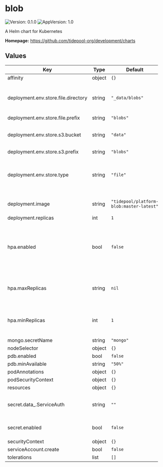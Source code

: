 # blob

![Version: 0.1.0](https://img.shields.io/badge/Version-0.1.0-informational?style=flat-square) ![AppVersion: 1.0](https://img.shields.io/badge/AppVersion-1.0-informational?style=flat-square)

A Helm chart for Kubernetes

**Homepage:** <https://github.com/tidepool-org/development/charts>

## Values

| Key | Type | Default | Description |
|-----|------|---------|-------------|
| affinity | object | `{}` |  |
| deployment.env.store.file.directory | string | `"_data/blobs"` | directory to use when storing blobs on file storage |
| deployment.env.store.file.prefix | string | `"blobs"` |  |
| deployment.env.store.s3.bucket | string | `"data"` | S3 bucket where blob data is written |
| deployment.env.store.s3.prefix | string | `"blobs"` |  |
| deployment.env.store.type | string | `"file"` | if `s3`, store blob data in Amazon S3. If `file` store blob data in local files. |
| deployment.image | string | `"tidepool/platform-blob:master-latest"` | default Docker image |
| deployment.replicas | int | `1` |  |
| hpa.enabled | bool | `false` | whether to create a horizontal pod autoscalers for all pods of given deployment |
| hpa.maxReplicas | string | `nil` | maximum number of replicas that HPA will maintain |
| hpa.minReplicas | int | `1` | minimum number of replicas that HPA will maintain |
| mongo.secretName | string | `"mongo"` |  |
| nodeSelector | object | `{}` |  |
| pdb.enabled | bool | `false` |  |
| pdb.minAvailable | string | `"50%"` |  |
| podAnnotations | object | `{}` |  |
| podSecurityContext | object | `{}` |  |
| resources | object | `{}` |  |
| secret.data_.ServiceAuth | string | `""` | plaintext service authorization secret |
| secret.enabled | bool | `false` | whether to create blob secret |
| securityContext | object | `{}` |  |
| serviceAccount.create | bool | `false` |  |
| tolerations | list | `[]` |  |
